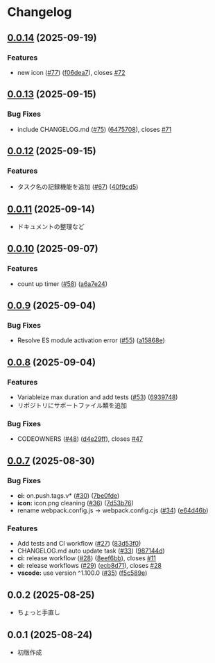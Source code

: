 # Changelog

## [0.0.14](https://github.com/officel/SVBT/compare/v0.0.13...v0.0.14) (2025-09-19)

### Features

- new icon ([#77](https://github.com/officel/SVBT/issues/77)) ([f06dea7](https://github.com/officel/SVBT/commit/f06dea7a4e1870dcc999fb4d34305cbf288b43b1)), closes [#72](https://github.com/officel/SVBT/issues/72)

## [0.0.13](https://github.com/officel/SVBT/compare/v0.0.12...v0.0.13) (2025-09-15)

### Bug Fixes

- include CHANGELOG.md ([#75](https://github.com/officel/SVBT/issues/75)) ([6475708](https://github.com/officel/SVBT/commit/64757087c1ec31916b418e50160a199cc10833b3)), closes [#71](https://github.com/officel/SVBT/issues/71)

## [0.0.12](https://github.com/officel/SVBT/compare/v0.0.11...v0.0.12) (2025-09-15)

### Features

- タスク名の記録機能を追加 ([#67](https://github.com/officel/SVBT/issues/67)) ([40f9cd5](https://github.com/officel/SVBT/commit/40f9cd584e682fae4b0ca224b7ed1f12f91952be))

## [0.0.11](https://github.com/officel/SVBT/compare/v0.0.10...v0.0.11) (2025-09-14)

- ドキュメントの整理など

## [0.0.10](https://github.com/officel/SVBT/compare/v0.0.9...v0.0.10) (2025-09-07)

### Features

- count up timer ([#58](https://github.com/officel/SVBT/issues/58)) ([a6a7e24](https://github.com/officel/SVBT/commit/a6a7e2425003d8d6f2fc41d55f607c466efc3ce1))

## [0.0.9](https://github.com/officel/SVBT/compare/v0.0.7...v0.0.9) (2025-09-04)

### Bug Fixes

- Resolve ES module activation error ([#55](https://github.com/officel/SVBT/issues/55)) ([a15868e](https://github.com/officel/SVBT/commit/a15868e545054c8b1dd05be3f864f269db7a847a))

## [0.0.8](https://github.com/officel/SVBT/compare/v0.0.7...v0.0.8) (2025-09-04)

### Features

- Variableize max duration and add tests ([#53](https://github.com/officel/SVBT/issues/53)) ([6939748](https://github.com/officel/SVBT/commit/6939748be4fc16901615fdcaf48100b4a254c432))
- リポジトリにサポートファイル類を追加

### Bug Fixes

- CODEOWNERS ([#48](https://github.com/officel/SVBT/issues/48)) ([d4e29ff](https://github.com/officel/SVBT/commit/d4e29ffed2b781a687c58bc8e154df2648521e07)), closes [#47](https://github.com/officel/SVBT/issues/47)

## [0.0.7](https://github.com/officel/SVBT/compare/v0.0.2...v0.0.7) (2025-08-30)

### Bug Fixes

- **ci:** on.push.tags.v\* ([#30](https://github.com/officel/SVBT/issues/30)) ([7be0fde](https://github.com/officel/SVBT/commit/7be0fdef47866461c6a38a8967ddb013897c1ca0))
- **icon:** icon.png cleaning ([#36](https://github.com/officel/SVBT/issues/36)) ([7d53b76](https://github.com/officel/SVBT/commit/7d53b7627929e694d292c810babee39f4ba21401))
- rename webpack.config.js -> webpack.config.cjs ([#34](https://github.com/officel/SVBT/issues/34)) ([e64d46b](https://github.com/officel/SVBT/commit/e64d46b4d6f0eac816d51cbac8a4d6ef0a380512))

### Features

- Add tests and CI workflow ([#27](https://github.com/officel/SVBT/issues/27)) ([83d53f0](https://github.com/officel/SVBT/commit/83d53f0fd8babc088f0260ed3d2a4fdd5a889123))
- CHANGELOG.md auto update task ([#33](https://github.com/officel/SVBT/issues/33)) ([987144d](https://github.com/officel/SVBT/commit/987144d35c61f40d00cc20b6e9f2fc0f7115d554))
- **ci:** release workflow ([#28](https://github.com/officel/SVBT/issues/28)) ([8eef6bb](https://github.com/officel/SVBT/commit/8eef6bbbc858da4d2b82fb2086ce6eb1991ff623)), closes [#11](https://github.com/officel/SVBT/issues/11)
- **ci:** release workflows ([#29](https://github.com/officel/SVBT/issues/29)) ([ecb8d71](https://github.com/officel/SVBT/commit/ecb8d714da93cd1b9a47d4ec56f1f8a886e8c735)), closes [#28](https://github.com/officel/SVBT/issues/28)
- **vscode:** use version ^1.100.0 ([#35](https://github.com/officel/SVBT/issues/35)) ([f5c589e](https://github.com/officel/SVBT/commit/f5c589e5a0b62c1ca0201ee9b0bb4bc0f54b385e))

## 0.0.2 (2025-08-25)

- ちょっと手直し

## 0.0.1 (2025-08-24)

- 初版作成
